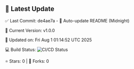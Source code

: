 ## 🚀 Latest Update

✅ Last Commit: de4ae7a - 🤖 Auto-update README (Midnight)

🌟 Current Version: v1.0.0

📅 Updated on: Fri Aug  1 01:14:52 UTC 2025

💻 Build Status: ![CI/CD Status](https://github.com/SaiAryan1784/wedding_frontend/actions/workflows/update-readme.yml/badge.svg)

⭐️ Stars: 0 | 🍴 Forks: 0

